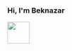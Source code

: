 ### Hi, I'm Beknazar
<img src=![giphy](https://github.com/beknazar-ctrl/beknazar-ctrl/assets/76398513/d3df16cf-1f84-41cc-b86a-9e16ee025f9e) width="50px">
